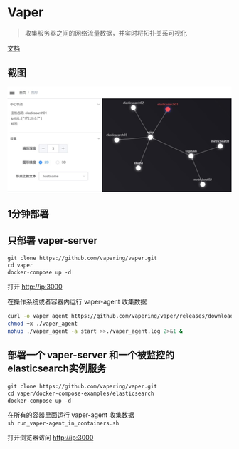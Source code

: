 # Vaper

> 收集服务器之间的网络流量数据，并实时将拓扑关系可视化

[文档](https://vapering.github.io/vaper/#/)  

## 截图
![2d demo](../imgs/demo-pc.zh-cn.jpg "2d demo")  
## 1分钟部署
## 只部署 vaper-server

```shell
git clone https://github.com/vapering/vaper.git
cd vaper
docker-compose up -d
```
打开 [http://ip:3000](http://vaper-server:3000)  

在操作系统或者容器内运行 vaper-agent 收集数据
```bash
curl -o vaper_agent https://github.com/vapering/vaper/releases/download/v0.0.1/vaper_agent
chmod +x ./vaper_agent
nohup ./vaper_agent -a start >>./vaper_agent.log 2>&1 &
```

## 部署一个 vaper-server 和一个被监控的elasticsearch实例服务

```shell
git clone https://github.com/vapering/vaper.git
cd vaper/docker-compose-examples/elasticsearch
docker-compose up -d
```

在所有的容器里面运行 vaper-agent 收集数据  
`sh run_vaper-agent_in_containers.sh`


打开浏览器访问 [http://ip:3000](http://vaper-server:3000)

